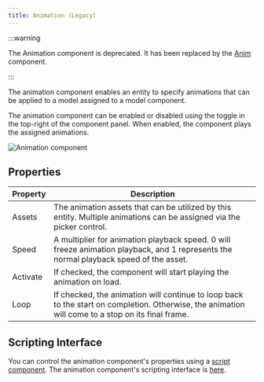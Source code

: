 ```yaml
---
title: Animation (Legacy)
---
```


:::warning

The Animation component is deprecated. It has been replaced by the [Anim](/user-manual/scenes/components/anim) component.

:::

The animation component enables an entity to specify animations that can be applied to a model assigned to a model component.

The animation component can be enabled or disabled using the toggle in the top-right of the component panel. When enabled, the component plays the assigned animations.

![Animation component](/img/user-manual/scenes/components/component-animation.png)

## Properties

| Property | Description |
|----------|-------------|
| Assets   | The animation assets that can be utilized by this entity. Multiple animations can be assigned via the picker control. |
| Speed    | A multiplier for animation playback speed. 0 will freeze animation playback, and 1 represents the normal playback speed of the asset. |
| Activate | If checked, the component will start playing the animation on load. |
| Loop     | If checked, the animation will continue to loop back to the start on completion. Otherwise, the animation will come to a stop on its final frame. |

## Scripting Interface

You can control the animation component's properties using a [script component][2]. The animation component's scripting interface is [here][3].

[2]: /user-manual/scenes/components/script
[3]: https://manual.oasisserver.link/engine/classes/AnimationComponent.html
